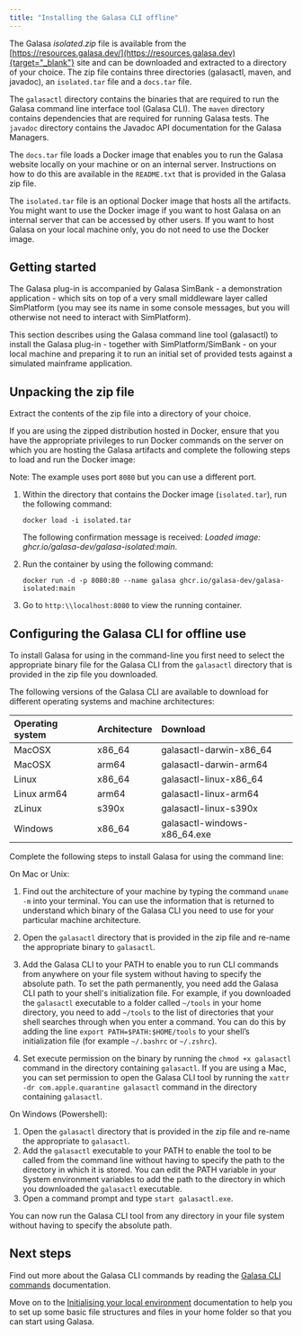 ```yaml
---
title: "Installing the Galasa CLI offline"
---
```


The Galasa _isolated.zip_ file is available from the [https://resources.galasa.dev/](https://resources.galasa.dev){target="_blank"} site and can be downloaded and extracted to a directory of your choice. The zip file contains three directories (galasactl, maven, and javadoc), an `isolated.tar` file and a `docs.tar` file. 

The `galasactl` directory contains the binaries that are required to run the Galasa command line interface tool (Galasa CLI). The `maven` directory contains dependencies that are required for running Galasa tests. The `javadoc` directory contains the Javadoc API documentation for the Galasa Managers.

The `docs.tar` file loads a Docker image that enables you to run the Galasa website locally on your machine or on an internal server. Instructions on how to do this are available in the `README.txt` that is provided in the Galasa zip file. 

The `isolated.tar` file is an optional Docker image that hosts all the artifacts. You might want to use the Docker image if you want to host Galasa on an internal server that can be accessed by other users. If you want to host Galasa on your local machine only, you do not need to use the Docker image. 


## Getting started

The Galasa plug-in is accompanied by Galasa SimBank - a demonstration application - which sits on top of a very small middleware layer called SimPlatform (you may see its name in some console messages, but you will otherwise not need to interact with SimPlatform).

This section describes using the Galasa command line tool (galasactl) to install the Galasa plug-in - together with SimPlatform/SimBank - on your local machine and preparing it to run an initial set of provided tests against a simulated mainframe application.


## Unpacking the zip file

Extract the contents of the zip file into a directory of your choice.

If you are using the zipped distribution hosted in Docker, ensure that you have the appropriate privileges to run Docker commands on the server on which you are hosting the Galasa artifacts and complete the following steps to load and run the Docker image: 

Note: The example uses port `8080` but you can use a different port.

1. Within the directory that contains the Docker image (`isolated.tar`), run the following command:

    ```shell
    docker load -i isolated.tar
    ``` 

    The following confirmation message is received: _Loaded image: ghcr.io/galasa-dev/galasa-isolated:main_.

2. Run the container by using the following command: 

    ```shell
    docker run -d -p 8080:80 --name galasa ghcr.io/galasa-dev/galasa-isolated:main
    ```

3. Go to `http:\\localhost:8080` to view the running container. 


## Configuring the Galasa CLI for offline use

To install Galasa for using in the command-line you first need to select the appropriate binary file for the Galasa CLI from the `galasactl` directory that is provided in the zip file you downloaded.

The following versions of the Galasa CLI are available to download for different operating systems and machine architectures:

| Operating system  |  Architecture  | Download  |
| :---- | :---- | :-------- | 
| MacOSX | x86_64 | galasactl-darwin-x86_64 |
| MacOSX | arm64 | galasactl-darwin-arm64 |
| Linux | x86_64 | galasactl-linux-x86_64 | 
| Linux arm64 | arm64 | galasactl-linux-arm64 | 
| zLinux  | s390x| galasactl-linux-s390x | 
| Windows | x86_64| galasactl-windows-x86_64.exe | 


Complete the following steps to install Galasa for using the command line:

On Mac or Unix:

1. Find out the architecture of your machine by typing the command `uname -m` into your terminal. You can use the information that is returned to understand which binary of the Galasa CLI you need to use for your particular machine architecture.

1. Open the `galasactl` directory that is provided in the zip file and re-name the appropriate binary to `galasactl`. 

1. Add the Galasa CLI to your PATH to enable you to run CLI commands from anywhere on your file system without having to specify the absolute path. To set the path permanently, you need add the Galasa CLI path to your shell's initialization file. For example, if you downloaded the `galasactl` executable to a folder called `~/tools` in your home directory, you need to add `~/tools` to the list of directories that your shell searches through when you enter a command. You can do this by adding the line `export PATH=$PATH:$HOME/tools` to your shell’s initialization file (for example `~/.bashrc` or `~/.zshrc`).

1. Set execute permission on the binary by running the `chmod +x galasactl` command in the directory containing `galasactl`. If you are using a Mac, you can set permission to open the Galasa CLI tool by running the `xattr -dr com.apple.quarantine galasactl` command in the directory containing `galasactl`.


On Windows (Powershell):

1. Open the `galasactl` directory that is provided in the zip file and re-name the appropriate to `galasactl`.
2. Add the `galasactl` executable to your PATH to enable the tool to be called from the command line without having to specify the path to the directory in which it is stored. You can edit the PATH variable in your System environment variables to add the path to the directory in which you downloaded the `galasactl` executable.
3. Open a command prompt and type `start galasactl.exe`.

You can now run the Galasa CLI tool from any directory in your file system without having to specify the absolute path.


## Next steps

Find out more about the Galasa CLI commands by reading the [Galasa CLI commands](./cli-command-reference-about.md) documentation.

Move on to the [Initialising your local environment](./initialising-home-folder.md) documentation to help you to set up some basic file structures and files in your home folder so that you can start using Galasa.


